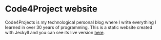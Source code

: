 # Code4Project website

Code4Projects is my technological personal blog where I write everything I learned in over 30 years of programming. This is a static website created with Jeckyll and you can see its live version [here](https://sasadangelo.github.io/code4projects/).
